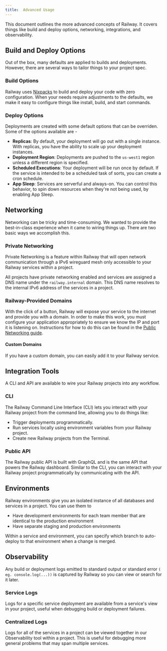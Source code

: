 ```yaml
---
title:  Advanced Usage
---
```


This document outlines the more advanced concepts of Railway.  It covers things like build and deploy options, networking, integrations, and observability.

## Build and Deploy Options

Out of the box, many defaults are applied to builds and deployments.  However, there are several ways to tailor things to your project spec.

### Build Options

Railway uses <a href="https://nixpacks.com" target="_blank">Nixpacks</a> to build and deploy your code with zero configuration.  When your needs require adjustments to the defaults, we make it easy to configure things like install, build, and start commands.

### Deploy Options

Deployments are created with some default options that can be overriden.  Some of the options available are - 
- **Replicas**:  By default, your deployment will go out with a single instance.  With replicas, you have the ability to scale up your deployment instances.
- **Deployment Region**: Deployments are pushed to the `us-west1` region unless a different region is specified.
- **Scheduled Executions**:  Your deployment will be run once by default.  If the service is intended to be a scheduled task of sorts, you can create a cron schedule.
- **App Sleep**:  Services are serverful and always-on.  You can control this behavior, to spin down resources when they're not being used, by enabling App Sleep.

## Networking

Networking can be tricky and time-consuming.  We wanted to provide the best-in-class experience when it came to wiring things up.  There are two basic ways we accomplish this.

### Private Networking

Private Networking is a feature within Railway that will open network communication through a IPv6 wireguard mesh only accessible to your Railway services within a project.

All projects have private networking enabled and services are assigned a DNS name under the `railway.internal` domain. This DNS name resolves to the internal IPv6 address of the services in a project.

### Railway-Provided Domains

With the click of a button, Railway will expose your service to the internet and provide you with a domain.  In order to make this work, you must configure your application appropriately to ensure we know the IP and port it is listening on.  Instructions for how to do this can be found in the [Public Networking guide](/guides/public-networking).

#### Custom Domains

If you have a custom domain, you can easily add it to your Railway service.

## Integration Tools

A CLI and API are available to wire your Railway projects into any workflow.

### CLI

The Railway Command Line Interface (CLI) lets you interact with your Railway project from the command line, allowing you to do things like:
- Trigger deployments programmatically.
- Run services locally using environment variables from your Railway project.
- Create new Railway projects from the Terminal.

### Public API

The Railway public API is built with GraphQL and is the same API that powers the Railway dashboard.  Similar to the CLI, you can interact with your Railway project programmatically by communicating with the API.

## Environments

Railway environments give you an isolated instance of all databases and services in a project. You can use them to

- Have development environments for each team member that are identical to the production environment
- Have separate staging and production environments

Within a service and environment, you can specify which branch to auto-deploy to that environment when a change is merged.

## Observability

Any build or deployment logs emitted to standard output or standard error `( eg. console.log(...))` is captured by Railway so you can view or search for it later.

### Service Logs

Logs for a specific service deployment are available from a service's view in your project, useful when debugging build or deployment failures.

### Centralized Logs

Logs for all of the services in a project can be viewed together in our Observability tool within a project. This is useful for debugging more general problems that may span multiple services.